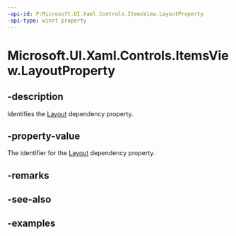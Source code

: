 ```yaml
---
-api-id: P:Microsoft.UI.Xaml.Controls.ItemsView.LayoutProperty
-api-type: winrt property
---
```


# Microsoft.UI.Xaml.Controls.ItemsView.LayoutProperty

<!--
public static Microsoft.UI.Xaml.DependencyProperty LayoutProperty { get; }
-->


## -description

Identifies the [Layout](itemsview_layout.md) dependency property.

## -property-value

The identifier for the [Layout](itemsview_layout.md) dependency property.

## -remarks

## -see-also

## -examples


